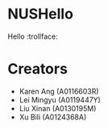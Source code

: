 # NUSHello

Hello :trollface:

# Creators
* Karen Ang (A0116603R)
* Lei Mingyu (A0119447Y)
* Liu Xinan (A0130195M)
* Xu Bili (A0124368A)
